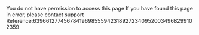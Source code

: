 You do not have permission to access this page If you have found this page in error, please contact support Reference:6396612774567841969855594231892723409520034968299102359
